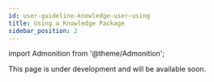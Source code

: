 ```yaml
---
id: user-guideline-knowledge-user-using
title: Using a Knowledge Package
sidebar_position: 2
---
```


import Admonition from '@theme/Admonition';

<Admonition type="caution" icon="🚧" title="Page under development">
    <p>This page is under development and will be available soon.</p>
</Admonition>

<!-- **Record landing page**

**Knowledge package resources**

**User stories**

**Community engagement tools** -->
